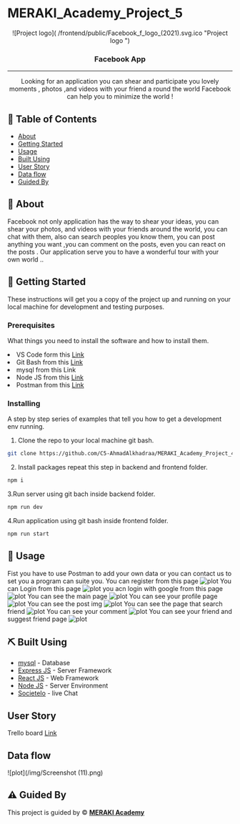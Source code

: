 # MERAKI_Academy_Project_5

<div  align="center" style ="width=200px ;height=200px  ">
![Project logo]( /frontend/public/Facebook_f_logo_(2021).svg.ico "Project logo ")
</div >

<h3 align="center">Facebook App</h3>

---

<p align="center"> Looking for an application you can shear and participate you lovely moments , photos ,and videos with your friend a round the world Facebook can help you to minimize the world !
    <br> 
</p>

## 📝 Table of Contents

- [About](#about)
- [Getting Started](#getting_started)
- [Usage](#usage)
- [Built Using](#built_using)
- [User Story](#user-story)
- [Data flow](#data-flow)
- [Guided By](#guided_by)

## 🧐 About <a name = "about"></a>

Facebook not only application has the way to shear your ideas, you can shear your photos, and videos
with your friends around the world, you can chat with them, also can search peoples you know them, you can post anything you want ,you can comment on the posts, even you can react on the posts . Our application serve you to have a wonderful tour with your own world ..

## 🏁 Getting Started <a name = "getting_started"></a>

These instructions will get you a copy of the project up and running on your local machine for development and testing purposes.

### Prerequisites

What things you need to install the software and how to install them.

<li>VS Code form this <a href="https://code.visualstudio.com/">Link</a></li>
<li>Git Bash from this <a href ="https://git-scm.com/downloads">Link</a></li>
<li>mysql from this <a href="https://dev.mysql.com/downloads/installer/" ></a>Link</li>
<li>Node JS from this <a href="https://nodejs.org/en/download/" >Link</a></li>
<li>Postman from this <a href="https://www.postman.com/downloads/" >Link</a></li>

### Installing

A step by step series of examples that tell you how to get a development env running.

1. Clone the repo to your local machine git bash.

```sh
git clone https://github.com/C5-AhmadAlkhadraa/MERAKI_Academy_Project_4.git
```

2. Install packages repeat this step in backend and frontend folder.

```sh
npm i
```

3.Run server using git bach inside backend folder.

```sh
npm run dev
```

4.Run application using git bash inside frontend folder.

```sh
npm run start
```

## 🎈 Usage <a name="usage"></a>

Fist you have to use Postman to add your own data or you can contact us to set you a program can suite you.
You can register from this page ![plot](</frontend/public/Screenshot%20(4).png>)
You can Login from this page ![plot](</frontend/public/Screenshot%20(5).png>)
you acn login with google from this page ![plot](</frontend/public/Screenshot%20(6).png>)
You can see the main page ![plot](</frontend/public/Screenshot%20(7).png>)
You can see your profile page ![plot](</frontend/public/Screenshot%20(8).png>)
You can see the post img ![plot](</frontend/public/Screenshot%20(9).png>)
You can see the page that search friend ![plot](</frontend/public/Screenshot%20(10).png>)
You can see your comment ![plot](/frontend/public/Screenshot_11.png.png)
You can see your friend and suggest friend page ![plot](/frontend/public/Screenshot_12.png)

## ⛏️ Built Using <a name = "built_using"></a>

- [mysql](https://dev.mysql.com/) - Database
- [Express JS](https://expressjs.com/) - Server Framework
- [React JS](https://https://reactjs.org/) - Web Framework
- [Node JS](https://nodejs.org/en/) - Server Environment
- [SocieteIo](https://socket.io/) - live Chat

## User Story

Trello board <a href="https://trello.com/b/xcBFQOdo/warriors-300-social-media-app">Link</a>

## Data flow

![plot](/img/Screenshot (11).png)

## ⚠️ Guided By <a name = "guided_by"></a>

This project is guided by ©️ **[MERAKI Academy](https://www.meraki-academy.org)**
